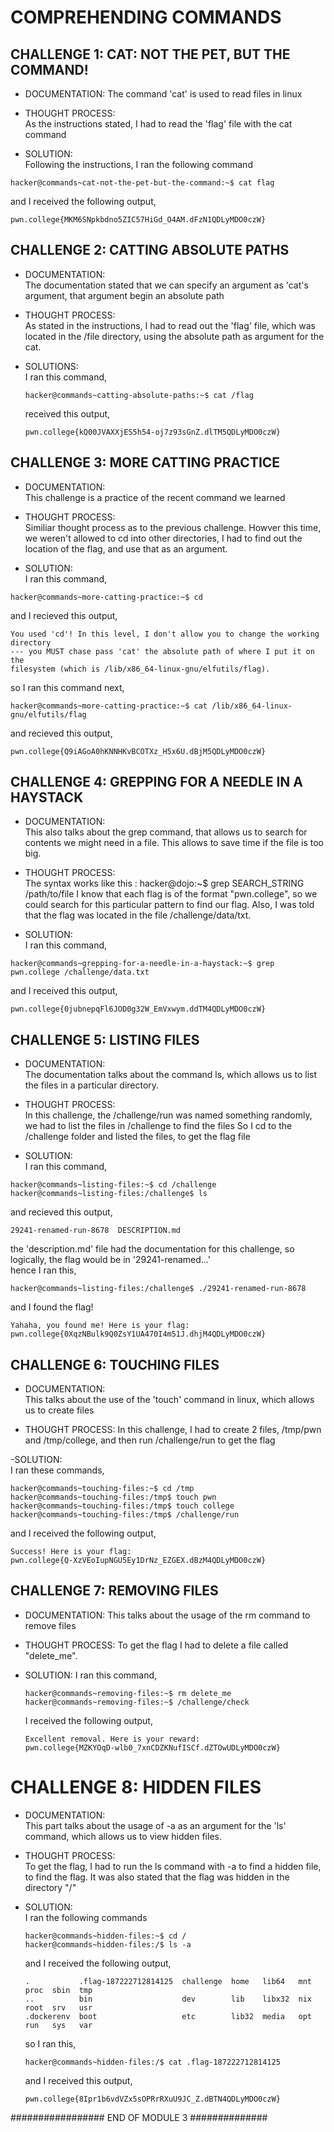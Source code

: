# COMPREHENDING COMMANDS #

## CHALLENGE 1: CAT: NOT THE PET, BUT THE COMMAND!

- DOCUMENTATION:
  The command 'cat' is used to read files in linux


- THOUGHT PROCESS:  
    As the instructions stated, I had to read the 'flag' file with the cat command

- SOLUTION:  
Following the instructions, I ran the following command
```
hacker@commands~cat-not-the-pet-but-the-command:~$ cat flag
```
and I received the following output,
```
pwn.college{MKM6SNpkbdno5ZIC57HiGd_O4AM.dFzN1QDLyMDO0czW}
```
## CHALLENGE 2: CATTING ABSOLUTE PATHS

- DOCUMENTATION:  
  The documentation stated that we can specify an argument as 'cat's argument, that argument begin an absolute path

- THOUGHT PROCESS:  
As stated in the instructions, I had to read out the 'flag' file, which was located in the /file directory, using the absolute path as argument for the cat.

- SOLUTIONS:  
  I ran this command,
  ```
  hacker@commands~catting-absolute-paths:~$ cat /flag
  ```

  received this output,
  ```
  pwn.college{kQ00JVAXXjES5h54-oj7z93sGnZ.dlTM5QDLyMDO0czW}
  ```


## CHALLENGE 3: MORE CATTING PRACTICE

- DOCUMENTATION:   
This challenge is a practice of the recent command we learned

- THOUGHT PROCESS:  
Similiar thought process as to the previous challenge.
Howver this time, we weren't allowed to cd into other directories, I had to find out the location of the flag, and use that as an argument.
- SOLUTION:   
I ran this command,
```
hacker@commands~more-catting-practice:~$ cd
```
and I recieved this output,
```
You used 'cd'! In this level, I don't allow you to change the working directory 
--- you MUST chase pass 'cat' the absolute path of where I put it on the 
filesystem (which is /lib/x86_64-linux-gnu/elfutils/flag).
```
so I ran this command next,
```
hacker@commands~more-catting-practice:~$ cat /lib/x86_64-linux-gnu/elfutils/flag
```
and recieved this output,
```   
pwn.college{Q9iAGoA0hKNNHKvBCOTXz_H5x6U.dBjM5QDLyMDO0czW}
```

## CHALLENGE 4: GREPPING FOR A NEEDLE IN A HAYSTACK

- DOCUMENTATION:   
This also talks about the grep command, that allows us to search for contents we might need in a file. This allows to save time if the file is too big.

- THOUGHT PROCESS:  
The syntax works like this : hacker@dojo:~$ grep SEARCH_STRING /path/to/file
I know that each flag is of the format "pwn.college", so we could search for this particular pattern to find our flag.
Also, I was told that the flag was located in the file /challenge/data/txt. 

- SOLUTION:  
I ran this command,
```
hacker@commands~grepping-for-a-needle-in-a-haystack:~$ grep pwn.college /challenge/data.txt
```
and I received this output,
```
pwn.college{0jubnepqFl6JOD0g32W_EmVxwym.ddTM4QDLyMDO0czW}
```


  
## CHALLENGE 5: LISTING FILES

- DOCUMENTATION:  
The documentation talks about the command ls, which allows us to list the files in a particular directory.

- THOUGHT PROCESS:  
  In this challenge, the /challenge/run was named something randomly, we had to list the files in /challenge to find the files
  So I cd to the /challenge folder and listed the files, to get the flag file


- SOLUTION:  
I ran this command,
```
hacker@commands~listing-files:~$ cd /challenge
hacker@commands~listing-files:/challenge$ ls
```  
and recieved this output,   
```
29241-renamed-run-8678  DESCRIPTION.md
```
the 'description.md' file had the documentation for this challenge, so logically, the flag would be in '29241-renamed...'  
hence I ran this,
```
hacker@commands~listing-files:/challenge$ ./29241-renamed-run-8678
```
and I found the flag!
```
Yahaha, you found me! Here is your flag:
pwn.college{0XqzNBulk9Q0ZsY1UA470I4m51J.dhjM4QDLyMDO0czW}
```

  
## CHALLENGE 6: TOUCHING FILES

- DOCUMENTATION:  
This talks about the use of the 'touch' command in linux, which allows us to create files

- THOUGHT PROCESS:
  In this challenge, I had to create 2 files, /tmp/pwn and /tmp/college, and then run /challenge/run to get the flag

-SOLUTION:  
I ran these commands,
```
hacker@commands~touching-files:~$ cd /tmp
hacker@commands~touching-files:/tmp$ touch pwn
hacker@commands~touching-files:/tmp$ touch college
hacker@commands~touching-files:/tmp$ /challenge/run
```
and I received the following output,
```
Success! Here is your flag:
pwn.college{Q-XzVEoIupNGU5Ey1DrNz_EZGEX.dBzM4QDLyMDO0czW}
```

## CHALLENGE 7: REMOVING FILES

- DOCUMENTATION:
  This talks about the usage of the rm command to remove files

- THOUGHT PROCESS:
  To get the flag I had to delete a file called "delete_me".

- SOLUTION:
  I ran this command,
  ```
  hacker@commands~removing-files:~$ rm delete_me
  hacker@commands~removing-files:~$ /challenge/check
  ```
  I received the following output,
  ```
  Excellent removal. Here is your reward:
  pwn.college{MZKYOqD-wlb0_7xnCDZKNufISCf.dZTOwUDLyMDO0czW}
  ```


# CHALLENGE 8: HIDDEN FILES

- DOCUMENTATION:  
  This part talks about the usage of -a as an argument for the 'ls' command, which allows us to view hidden files.

- THOUGHT PROCESS:  
  To get the flag, I had to run the ls command with -a to find a hidden file, to find the flag.
  It was also stated that the flag was hidden in the directory "/"
  

- SOLUTION:  
  I ran the following commands
  ```
  hacker@commands~hidden-files:~$ cd /
  hacker@commands~hidden-files:/$ ls -a
  ```
  and I received the following output,
  ```
  .           .flag-187222712814125  challenge  home   lib64   mnt  proc  sbin  tmp
  ..          bin                    dev        lib    libx32  nix  root  srv   usr
  .dockerenv  boot                   etc        lib32  media   opt  run   sys   var
  ```
  so I ran this,
  ```
  hacker@commands~hidden-files:/$ cat .flag-187222712814125
  ```
  and I received this output,
  ```
  pwn.college{8Ipr1b6vdVZx5sOPRrRXuU9JC_Z.dBTN4QDLyMDO0czW}
  ```
  

  
  

################# END OF MODULE 3 ##############



